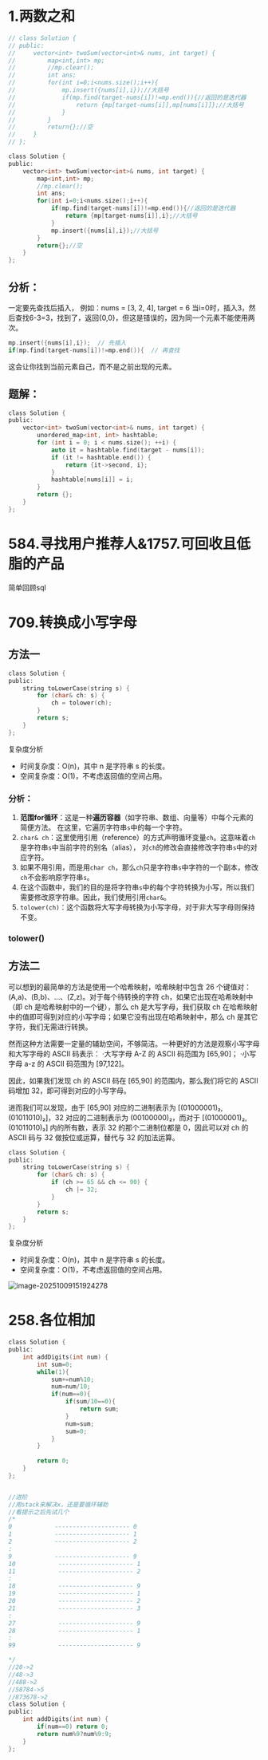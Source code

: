 # 1.两数之和

```c
// class Solution {
// public:
//     vector<int> twoSum(vector<int>& nums, int target) {
//         map<int,int> mp;
//         //mp.clear();
//         int ans;
//         for(int i=0;i<nums.size();i++){
//             mp.insert({nums[i],i});//大括号
//             if(mp.find(target-nums[i])!=mp.end()){//返回的是迭代器
//                 return {mp[target-nums[i]],mp[nums[i]]};//大括号
//             }
//         }
//         return{};//空
//     }
// };

class Solution {
public:
    vector<int> twoSum(vector<int>& nums, int target) {
        map<int,int> mp;
        //mp.clear();
        int ans;
        for(int i=0;i<nums.size();i++){
            if(mp.find(target-nums[i])!=mp.end()){//返回的是迭代器
                return {mp[target-nums[i]],i};//大括号
            }
            mp.insert({nums[i],i});//大括号
        }
        return{};//空
    }
};
```

## 分析：

一定要先查找后插入，
例如：nums = [3, 2, 4], target = 6
当i=0时，插入3，然后查找6-3=3，找到了，返回{0,0}，但这是错误的，因为同一个元素不能使用两次。

```c
mp.insert({nums[i],i});  // 先插入
if(mp.find(target-nums[i])!=mp.end()){  // 再查找
```

这会让你找到当前元素自己，而不是之前出现的元素。

## 题解：

```c
class Solution {
public:
    vector<int> twoSum(vector<int>& nums, int target) {
        unordered_map<int, int> hashtable;
        for (int i = 0; i < nums.size(); ++i) {
            auto it = hashtable.find(target - nums[i]);
            if (it != hashtable.end()) {
                return {it->second, i};
            }
            hashtable[nums[i]] = i;
        }
        return {};
    }
};
```

#  584.寻找用户推荐人&1757.可回收且低脂的产品

简单回顾sql

# 709.转换成小写字母

## 方法一

```c
class Solution {
public:
    string toLowerCase(string s) {
        for (char& ch: s) {
            ch = tolower(ch);
        }
        return s;
    }
};
```

复杂度分析  

* 时间复杂度：O(n)，其中 n 是字符串 s 的长度。  
* 空间复杂度：O(1)，不考虑返回值的空间占用。  

### 分析：

1. **范围for循环**：这是一种**遍历容器**（如字符串、数组、向量等）中每个元素的简便方法。
   在这里，它遍历字符串`s`中的每一个字符。
2. `char& ch`：这里使用引用（reference）的方式声明循环变量`ch`。这意味着`ch`是字符串`s`中当前字符的别名（alias），
   对`ch`的修改会直接修改字符串`s`中的对应字符。
3. 如果不用引用，而是用`char ch`，那么`ch`只是字符串`s`中字符的一个副本，修改`ch`不会影响原字符串`s`。
4. 在这个函数中，我们的目的是将字符串`s`中的每个字符转换为小写，所以我们需要修改原字符串。因此，我们使用引用`char&`。
5. `tolower(ch)`：这个函数将大写字母转换为小写字母，对于非大写字母则保持不变。

### tolower()

## 方法二

可以想到的最简单的方法是使用一个哈希映射，哈希映射中包含 26 个键值对：(A,a)、(B,b)、…、(Z,z)。对于每个待转换的字符 ch，如果它出现在哈希映射中（即 ch 是哈希映射中的一个键），那么 ch 是大写字母，我们获取 ch 在哈希映射中的值即可得到对应的小写字母；如果它没有出现在哈希映射中，那么 ch 是其它字符，我们无需进行转换。  

然而这种方法需要一定量的辅助空间，不够简洁。一种更好的方法是观察小写字母和大写字母的 ASCII 码表示： 
·大写字母 A-Z 的 ASCII 码范围为 [65,90]； 
·小写字母 a-z 的 ASCII 码范围为 [97,122]。  

因此，如果我们发现 ch 的 ASCII 码在 [65,90] 的范围内，那么我们将它的 ASCII 码增加 32，即可得到对应的小写字母。

进而我们可以发现，由于 [65,90] 对应的二进制表示为 [(01000001)₂, (01011010)₂]，32 对应的二进制表示为 (00100000)₂，而对于 [(01000001)₂, (01011010)₂] 内的所有数，表示 32 的那个二进制位都是 0，因此可以对 ch 的 ASCII 码与 32 做按位或运算，替代与 32 的加法运算。

```c
class Solution {
public:
    string toLowerCase(string s) {
        for (char& ch: s) {
            if (ch >= 65 && ch <= 90) {
                ch |= 32;
            }
        }
        return s;
    }
};
```

复杂度分析  

* 时间复杂度：O(n)，其中 n 是字符串 s 的长度。  
* 空间复杂度：O(1)，不考虑返回值的空间占用。

![image-20251009151924278](C:\Users\HUAWEI\AppData\Roaming\Typora\typora-user-images\image-20251009151924278.png)

# 258.各位相加

```c
class Solution {
public:
    int addDigits(int num) {
        int sum=0;
        while(1){
            sum+=num%10;
            num=num/10;
            if(num==0){
                if(sum/10==0){
                    return sum;
                }
                num=sum;
                sum=0;
            }
        }
        
        return 0;
    }
};


//进阶
//用stack来解决x，还是要循环辅助
//看提示之后先试几个
/*
0            --------------------- 0
1            --------------------- 1
2            --------------------- 2
:
9            --------------------- 9
10            --------------------- 1
11            --------------------- 2
:
18            --------------------- 9
19            --------------------- 1
20            --------------------- 2
21            --------------------- 3
:
27            --------------------- 9
28            --------------------- 1
:
99            --------------------- 9

*/
//20->2
//48->3
//488->2
//58784->5
//873678->2
class Solution {
public:
    int addDigits(int num) {
        if(num==0) return 0;
        return num%9?num%9:9;
    }
};
```

